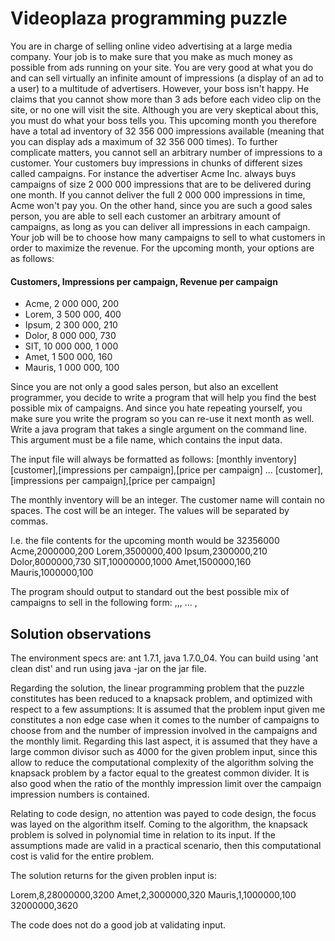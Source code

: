 Videoplaza programming puzzle
=============================

You are in charge of selling online video advertising at a large media company. Your job is to make sure that you make as much money as possible from ads running on your site. You are very good at what you do and can sell virtually an infinite amount of impressions (a display of an ad to a user) to a multitude of advertisers.
However, your boss isn't happy. He claims that you cannot show more than 3 ads before each video clip on the site, or no one will visit the site. Although you are very skeptical about this, you must do what your boss tells you. This upcoming month you therefore have a total ad inventory of 32 356 000 impressions available 
(meaning that you can display ads a maximum of 32 356 000 times).
To further complicate matters, you cannot sell an arbitrary number of impressions to a customer. Your customers buy impressions in chunks of different sizes called campaigns. For instance the advertiser Acme Inc. always buys campaigns of size 2 000 000 impressions that are to be delivered during one month. If you cannot deliver the full 2 000 000 impressions in time, Acme won't pay you. On the other hand, since you are such a good sales person, you are able to sell each customer an arbitrary amount of campaigns, as long as you can deliver all impressions in each campaign.
Your job will be to choose how many campaigns to sell to what customers in order to maximize the revenue.
For the upcoming month, your options are as follows:

#### Customers, Impressions per campaign, Revenue per campaign
- Acme, 2 000 000, 200
- Lorem, 3 500 000, 400
- Ipsum, 2 300 000,  210
- Dolor, 8 000 000, 730
- SIT, 10 000 000, 1 000
- Amet, 1 500 000, 160
- Mauris, 1 000 000, 100


Since you are not only a good sales person, but also an excellent programmer, you decide to write a program that will help you find the best possible mix of campaigns. And since you hate repeating yourself, you make sure you write the program so you can re-use it next month as well.
Write a java program that takes a single argument on the command line. This argument must be a file name, which contains the input data.

The input file will always be formatted as follows:
[monthly inventory]
[customer],[impressions per campaign],[price per campaign]
...
[customer],[impressions per campaign],[price per campaign]

The monthly inventory will be an integer.
The customer name will contain no spaces.
The cost will be an integer.
The values will be separated by commas.

I.e. the file contents for the upcoming month would be
32356000
Acme,2000000,200
Lorem,3500000,400
Ipsum,2300000,210
Dolor,8000000,730
SIT,10000000,1000
Amet,1500000,160
Mauris,1000000,100

The program should output to standard out the best possible mix of campaigns to sell in the following form:
<customer>,<number of campaigns to sell>,<total impressions for customer>,<total 
revenue for customer>
...
<total number of impressions>,<total revenue>


Solution observations
---------------------

The environment specs are: ant 1.7.1, java 1.7.0_04.
You can build using 'ant clean dist' and run using java -jar on the jar file.

Regarding the solution, the linear programming problem that the puzzle constitutes has been reduced to a knapsack problem, and optimized with respect to a few assumptions:
It is assumed that the problem input given me constitutes a non edge case when it comes to the number of campaigns to choose from and the number of impression involved in the campaigns and the monthly limit. Regarding this last aspect, it is assumed that they have a large common divisor such as 4000 for the given problem input, since this allow to reduce the computational complexity of the algorithm solving the knapsack problem by a factor equal to the greatest common divider. It is also good when the ratio of the monthly impression limit over the campaign impression numbers is contained.

Relating to code design, no attention was payed to code design, the focus was layed on the algorithm itself. Coming to the algorithm, the knapsack problem is solved in polynomial time in relation to its input. If the assumptions made are valid in a practical scenario, then this computational cost is valid for the entire problem.

The solution returns for the given problen input is:

Lorem,8,28000000,3200
Amet,2,3000000,320
Mauris,1,1000000,100
32000000,3620


The code does not do a good job at validating input.